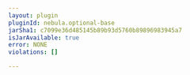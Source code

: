 ```yaml
---
layout: plugin
pluginId: nebula.optional-base
jarSha1: c7099e36d485145b89b93d5760b89896983945a7
isJarAvailable: true
error: NONE
violations: []

---
```

